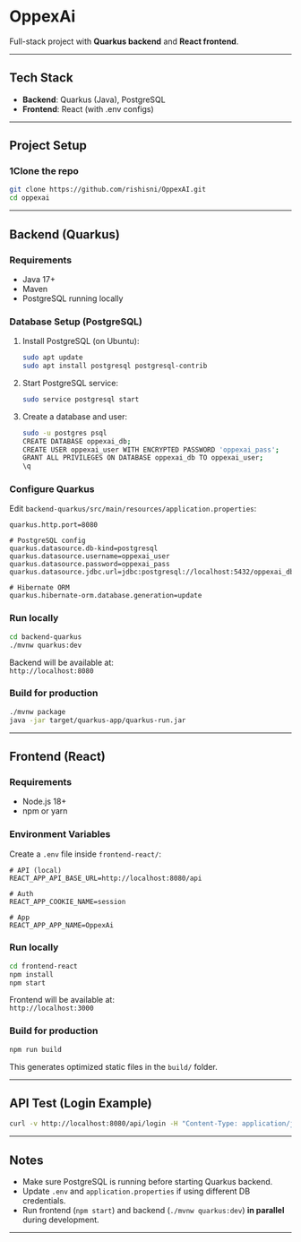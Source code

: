 # OppexAi

Full-stack project with **Quarkus backend** and **React frontend**.

---

##  Tech Stack
- **Backend**: Quarkus (Java), PostgreSQL  
- **Frontend**: React (with .env configs)  

---

##  Project Setup  

### 1️Clone the repo
```bash
git clone https://github.com/rishisni/OppexAI.git
cd oppexai
```

---

## Backend (Quarkus)

### Requirements
- Java 17+
- Maven
- PostgreSQL running locally

### Database Setup (PostgreSQL)
1. Install PostgreSQL (on Ubuntu):
   ```bash
   sudo apt update
   sudo apt install postgresql postgresql-contrib
   ```

2. Start PostgreSQL service:
   ```bash
   sudo service postgresql start
   ```

3. Create a database and user:
   ```bash
   sudo -u postgres psql
   CREATE DATABASE oppexai_db;
   CREATE USER oppexai_user WITH ENCRYPTED PASSWORD 'oppexai_pass';
   GRANT ALL PRIVILEGES ON DATABASE oppexai_db TO oppexai_user;
   \q
   ```

### Configure Quarkus
Edit `backend-quarkus/src/main/resources/application.properties`:

```properties
quarkus.http.port=8080

# PostgreSQL config
quarkus.datasource.db-kind=postgresql
quarkus.datasource.username=oppexai_user
quarkus.datasource.password=oppexai_pass
quarkus.datasource.jdbc.url=jdbc:postgresql://localhost:5432/oppexai_db

# Hibernate ORM
quarkus.hibernate-orm.database.generation=update
```

### Run locally
```bash
cd backend-quarkus
./mvnw quarkus:dev
```
Backend will be available at:  
 `http://localhost:8080`

### Build for production
```bash
./mvnw package
java -jar target/quarkus-app/quarkus-run.jar
```

---

##  Frontend (React)

### Requirements
- Node.js 18+
- npm or yarn

### Environment Variables
Create a `.env` file inside `frontend-react/`:

```env
# API (local)
REACT_APP_API_BASE_URL=http://localhost:8080/api

# Auth
REACT_APP_COOKIE_NAME=session

# App
REACT_APP_APP_NAME=OppexAi
```

### Run locally
```bash
cd frontend-react
npm install
npm start
```
Frontend will be available at:  
`http://localhost:3000`

### Build for production
```bash
npm run build
```
This generates optimized static files in the `build/` folder.

---

## API Test (Login Example)

```bash
curl -v http://localhost:8080/api/login -H "Content-Type: application/json" -d '{"email":"test@example.com","password":"password123"}'
```

---

##  Notes
- Make sure PostgreSQL is running before starting Quarkus backend.  
- Update `.env` and `application.properties` if using different DB credentials.  
- Run frontend (`npm start`) and backend (`./mvnw quarkus:dev`) **in parallel** during development.  

---
